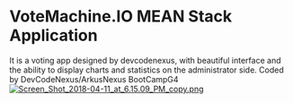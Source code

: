 VoteMachine.IO MEAN Stack Application
=======================

It is a voting app designed by devcodenexus, with beautiful interface and the ability to display charts and statistics on the administrator side.
Coded by DevCodeNexus/ArkusNexus BootCampG4
[![Screen_Shot_2018-04-11_at_6.15.09_PM_copy.png](https://s17.postimg.cc/tt9ya6lnj/Screen_Shot_2018-04-11_at_6.15.09_PM_copy.png)](https://postimg.cc/image/d5ig7oqvv/)
